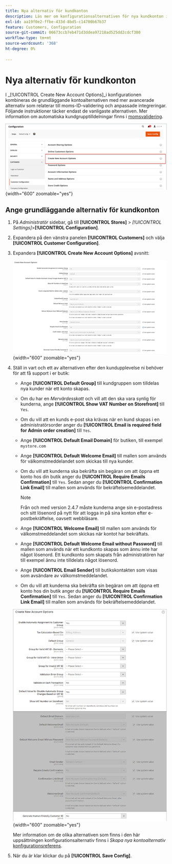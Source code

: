 ```yaml
---
title: Nya alternativ för kundkonton
description: Läs mer om konfigurationsalternativen för nya kundkonton i din butik.
exl-id: aa19f0e2-ffbe-433d-8bd5-c14700b67b37
feature: Customers, Configuration
source-git-commit: 06673ccb7eb471d3ddea97218ad525dd2cdcf380
workflow-type: tm+mt
source-wordcount: '368'
ht-degree: 0%

---
```


# Nya alternativ för kundkonton

I _[!UICONTROL Create New Account Options]_i konfigurationen kombineras de grundläggande kontoalternativen med mer avancerade alternativ som relaterar till moms-ID-validering och anpassade integreringar. Följande instruktioner täcker endast de vanligaste alternativen. Mer information om automatiska kundgrupptilldelningar finns i [momsvalidering](../stores-purchase/vat.md).

![Skapa nya kontoalternativ](assets/customer-configuration-create-new-account-options.png){width="600" zoomable="yes"}

## Ange grundläggande alternativ för kundkonton

1. På _Administratör_ sidebar, gå till **[!UICONTROL Stores]** > _[!UICONTROL Settings]_>**[!UICONTROL Configuration]**.

1. Expandera på den vänstra panelen **[!UICONTROL Customers]** och välja **[!UICONTROL Customer Configuration]**.

1. Expandera **[!UICONTROL Create New Account Options]** avsnitt:

   ![Skapa standardinställningar för nya kontoalternativ](../configuration-reference/customers/assets/customer-configuration-create-new-account-options.png){width="600" zoomable="yes"}

1. Ställ in vart och ett av alternativen efter den kundupplevelse ni behöver för att få support i er butik:

   - Ange **[!UICONTROL Default Group]** till kundgruppen som tilldelas nya kunder när ett konto skapas.

   - Om du har en _Mervärdesskatt_ och vill att den ska vara synlig för kunderna, ange **[!UICONTROL Show VAT Number on Storefront]** till `Yes`.

   - Om du vill att en kunds e-post ska krävas när en kund skapas i en administratörsorder anger du **[!UICONTROL Email is required field for Admin order creation]** till `Yes`.

   - Ange **[!UICONTROL Default Email Domain]** för butiken, till exempel `mystore.com`

   - Ange **[!UICONTROL Default Welcome Email]** till mallen som används för välkomstmeddelandet som skickas till nya kunder.

   - Om du vill att kunderna ska bekräfta sin begäran om att öppna ett konto hos din butik anger du **[!UICONTROL Require Emails Confirmation]** till `Yes`. Sedan anger du **[!UICONTROL Confirmation Link Email]** till mallen som används för bekräftelsemeddelandet.

     >[!NOTE]
     >
     >Från och med version 2.4.7 måste kunderna ange sin e-postadress och sitt lösenord på nytt för att logga in på sina konton efter e-postbekräftelse, oavsett webbläsare.

   - Ange **[!UICONTROL Welcome Email]** till mallen som används för välkomstmeddelandet som skickas när kontot har bekräftats.

   - Ange **[!UICONTROL Default Welcome Email without Password]** till mallen som används när ett kundkonto skapas som ännu inte har något lösenord. Ett kundkonto som skapats från administratören har till exempel ännu inte tilldelats något lösenord.

   - Ange **[!UICONTROL Email Sender]** till butikskontakten som visas som avsändare av välkomstmeddelandet.

   - Om du vill att kunderna ska bekräfta sin begäran om att öppna ett konto hos din butik anger du **[!UICONTROL Require Emails Confirmation]** till `Yes`. Sedan anger du **[!UICONTROL Confirmation Link Email]** till mallen som används för bekräftelsemeddelandet.

   ![Skapa nya kontoalternativ med moms aktiverat](../configuration-reference/customers/assets/customer-configuration-create-new-account-options-vat.png){width="600" zoomable="yes"}

   Mer information om de olika alternativen som finns i den här uppsättningen konfigurationsalternativ finns i _Skapa nya kontoalternativ_ [konfigurationsreferens](../configuration-reference/customers/customer-configuration.md).

1. När du är klar klickar du på **[!UICONTROL Save Config]**.
